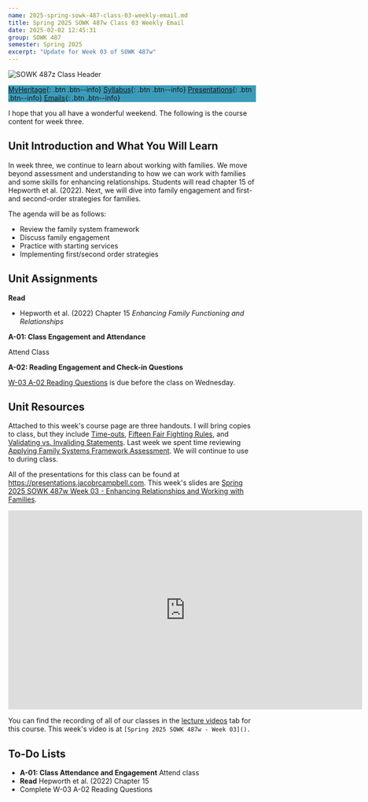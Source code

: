 ```yaml
---
name: 2025-spring-sowk-487-class-03-weekly-email.md
title: Spring 2025 SOWK 487w Class 03 Weekly Email
date: 2025-02-02 12:45:31
group: SOWK 487
semester: Spring 2025
excerpt: "Update for Week 03 of SOWK 487w"
---
```


![SOWK 487z Class Header](https://jacobrcampbell.com/assets/media/2024-01-19-sowk-487w-email-header-image.jpg)

<div style="background-color: #3b9cba; width: 100%;" markdown="1">

[MyHeritage](https://myheritage.heritage.edu/ICS/Academics/SOWK/SOWK_487W/2425_SP-SOWK_487W-2/){: .btn .btn--info}
[Syllabus](https://jacobrcampbell.com/assets/media/2025-spring-sowk-487w-2-course-syllabus-campbell.pdf){: .btn .btn--info}
[Presentations](https://presentations.jacobrcampbell.com){: .btn .btn--info}
[Emails](https://jacobrcampbell.com/communications/){: .btn .btn--info}

</div>

I hope that you all have a wonderful weekend. The following is the course content for week three.

## Unit Introduction and What You Will Learn

In week three, we continue to learn about working with families. We move beyond assessment and understanding to how we can work with families and some skills for enhancing relationships. Students will read chapter 15 of Hepworth et al. (2022). Next, we will dive into family engagement and first- and second-order strategies for families.


The agenda will be as follows:

- Review the family system framework
- Discuss family engagement
- Practice with starting services
- Implementing first/second order strategies

## Unit Assignments

**Read**

- Hepworth et al. (2022) Chapter 15  _Enhancing Family Functioning and Relationships_

**A-01: Class Engagement and Attendance**

Attend Class

**A-02: Reading Engagement and Check-in Questions**

[W-03 A-02 Reading Questions](https://myheritage.heritage.edu/ICS/Academics/SOWK/SOWK_487W/2425_SP-SOWK_487W-2/Assignments.jnz?portlet=Coursework&screen=AssignmentDetailView&screenType=change&id=75167e68-934c-473b-8de1-c37461c26c54) is due before the class on Wednesday.


## Unit Resources

Attached to this week's course page are three handouts. I will bring copies to class, but they include [Time-outs](https://myheritage.heritage.edu/ICS/Portlets/ICS/Handoutportlet/viewhandler.ashx?handout_id=4d9b3e13-8c01-482c-a02c-c673ea7ec76d), [Fifteen Fair Fighting Rules](https://myheritage.heritage.edu/ICS/Portlets/ICS/Handoutportlet/viewhandler.ashx?handout_id=cd4faa25-0b7d-4927-956d-c8f1dd5fe9d5), and [Validating vs. Invaliding Statements](https://myheritage.heritage.edu/ICS/Portlets/ICS/Handoutportlet/viewhandler.ashx?handout_id=6afb4c8c-49ac-401a-9173-2ef3c83cebbd). Last week we spent time reviewing [Applying Family Systems Framework Assessment](https://myheritage.heritage.edu/ICS/Portlets/ICS/Handoutportlet/viewhandler.ashx?handout_id=4e7bb8c5-81a0-477b-ac4d-dbb906109176). We will continue to use to during class.

All of the presentations for this class can be found at <https://presentations.jacobrcampbell.com>. This week's slides are [Spring 2025 SOWK 487w Week 03 - Enhancing Relationships and Working with Families](https://presentations.jacobrcampbell.com/BUWAhU).

<iframe src="https://presentations.jacobrcampbell.com/BUWAhU/embed" height="405" width="720" style="border: none;"></iframe>

You can find the recording of all of our classes in the [lecture videos](https://myheritage.heritage.edu/ICS/Academics/SOWK/SOWK_460W/2324_SP-SOWK_460W-1/Lecture_Videos.jnz) tab for this course. This week's video is at `[Spring 2025 SOWK 487w - Week 03]().`

## To-Do Lists

- **A-01: Class Attendance and Engagement** Attend class
- **Read** Hepworth et al. (2022) Chapter 15
- Complete W-03 A-02 Reading Questions


